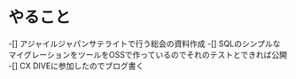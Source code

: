 # やること
-[] アジャイルジャパンサテライトで行う総会の資料作成
-[] SQLのシンプルなマイグレーションをツールをOSSで作っているのでそれのテストとできれば公開
-[] CX DIVEに参加したのでブログ書く

